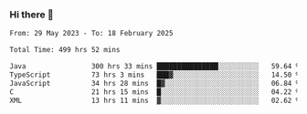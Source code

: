 ### Hi there 👋

<!--START_SECTION:waka-->

```txt
From: 29 May 2023 - To: 18 February 2025

Total Time: 499 hrs 52 mins

Java                300 hrs 33 mins ███████████████░░░░░░░░░░   59.64 %
TypeScript          73 hrs 3 mins   ███▓░░░░░░░░░░░░░░░░░░░░░   14.50 %
JavaScript          34 hrs 28 mins  █▓░░░░░░░░░░░░░░░░░░░░░░░   06.84 %
C                   21 hrs 15 mins  █░░░░░░░░░░░░░░░░░░░░░░░░   04.22 %
XML                 13 hrs 11 mins  ▓░░░░░░░░░░░░░░░░░░░░░░░░   02.62 %
```

<!--END_SECTION:waka-->
<!--
**the-beef-calculator/the-beef-calculator** is a ✨ _special_ ✨ repository because its `README.md` (this file) appears on your GitHub profile.

Here are some ideas to get you started:

- 🔭 I’m currently working on ...
- 🌱 I’m currently learning ...
- 👯 I’m looking to collaborate on ...
- 🤔 I’m looking for help with ...
- 💬 Ask me about ...
- 📫 How to reach me: ...
- 😄 Pronouns: ...
- ⚡ Fun fact: ...
-->
